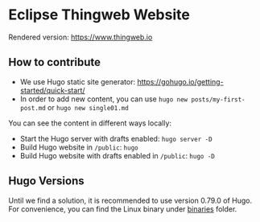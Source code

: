 # Eclipse Thingweb Website

Rendered version: <https://www.thingweb.io>

## How to contribute

- We use Hugo static site generator: https://gohugo.io/getting-started/quick-start/
- In order to add new content, you can use `hugo new posts/my-first-post.md` or `hugo new single01.md`

You can see the content in different ways locally:
- Start the Hugo server with drafts enabled: `hugo server -D`
- Build Hugo website  in `/public`: `hugo`
- Build Hugo website with drafts enabled in `/public`: `hugo -D`

## Hugo Versions

Until we find a solution, it is recommended to use version 0.79.0 of Hugo.
For convenience, you can find the Linux binary under [binaries](./binaries/) folder.